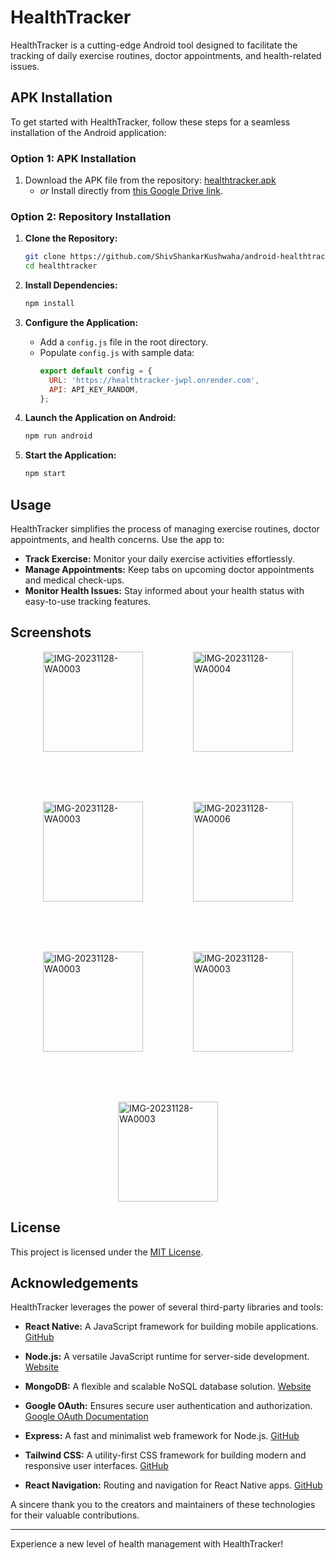 # HealthTracker

HealthTracker is a cutting-edge Android tool designed to facilitate the tracking of daily exercise routines, doctor appointments, and health-related issues.

## APK Installation

To get started with HealthTracker, follow these steps for a seamless installation of the Android application:

### Option 1: APK Installation

1. Download the APK file from the repository: [healthtracker.apk](./healthtracker.apk)
   - _or_
   Install directly from [this Google Drive link](https://drive.google.com/file/d/1Mxy37ChPjAbJ8sA5MRz5nPUd6Kt34Da1/view?usp=sharing).

### Option 2: Repository Installation

1. **Clone the Repository:**
    ```bash
    git clone https://github.com/ShivShankarKushwaha/android-healthtracker.git healthtracker
    cd healthtracker
    ```

2. **Install Dependencies:**
    ```bash
    npm install
    ```

3. **Configure the Application:**
    - Add a `config.js` file in the root directory.
    - Populate `config.js` with sample data:
      ```javascript
      export default config = {
        URL: 'https://healthtracker-jwpl.onrender.com',
        API: API_KEY_RANDOM,
      };
      ```

4. **Launch the Application on Android:**
    ```bash
    npm run android
    ```

5. **Start the Application:**
    ```bash
    npm start
    ```

## Usage

HealthTracker simplifies the process of managing exercise routines, doctor appointments, and health concerns. Use the app to:

- **Track Exercise:** Monitor your daily exercise activities effortlessly.
- **Manage Appointments:** Keep tabs on upcoming doctor appointments and medical check-ups.
- **Monitor Health Issues:** Stay informed about your health status with easy-to-use tracking features.

## Screenshots

<div style="display:flex;justify-content:center;flex-wrap:wrap;gap:5rem">
    <img style="width: 10rem;" src="https://i.ibb.co/bgT43nq/IMG-20231128-WA0010.jpg" alt="IMG-20231128-WA0003" border="0">
    <img  style="width: 10rem;" src="https://i.ibb.co/HTK4pCB/IMG-20231128-WA0011.jpg" alt="IMG-20231128-WA0004" border="0">
    <img style="width: 10rem;" src="https://i.ibb.co/VQ2qjtG/IMG-20231128-WA0012.jpg" alt="IMG-20231128-WA0003" border="0">
    <img  style="width: 10rem;" src="https://i.ibb.co/JpGDnRC/IMG-20231128-WA0013.jpg" alt="IMG-20231128-WA0006"  border="0">
    <img style="width: 10rem;" src="https://i.ibb.co/Syhps5M/IMG-20231128-WA0014.jpg" alt="IMG-20231128-WA0003" border="0">
    <img style="width: 10rem;" src="https://i.ibb.co/LCcz9Qg/IMG-20231128-WA0015.jpg" alt="IMG-20231128-WA0003" border="0">
    <img style="width: 10rem;" src="https://i.ibb.co/G9VjkvT/IMG-20231128-WA0016.jpg" alt="IMG-20231128-WA0003" border="0">
</div>

## License

This project is licensed under the [MIT License](LICENSE).

## Acknowledgements

HealthTracker leverages the power of several third-party libraries and tools:

- **React Native:** A JavaScript framework for building mobile applications. [GitHub](https://github.com/facebook/react-native)

- **Node.js:** A versatile JavaScript runtime for server-side development. [Website](https://nodejs.org/)

- **MongoDB:** A flexible and scalable NoSQL database solution. [Website](https://www.mongodb.com/)

- **Google OAuth:** Ensures secure user authentication and authorization. [Google OAuth Documentation](https://developers.google.com/identity/protocols/oauth2)

- **Express:** A fast and minimalist web framework for Node.js. [GitHub](https://github.com/expressjs/express)

- **Tailwind CSS:** A utility-first CSS framework for building modern and responsive user interfaces. [GitHub](https://github.com/tailwindlabs/tailwindcss)

- **React Navigation:** Routing and navigation for React Native apps. [GitHub](https://github.com/react-navigation/react-navigation)

A sincere thank you to the creators and maintainers of these technologies for their valuable contributions.

---

Experience a new level of health management with HealthTracker!
